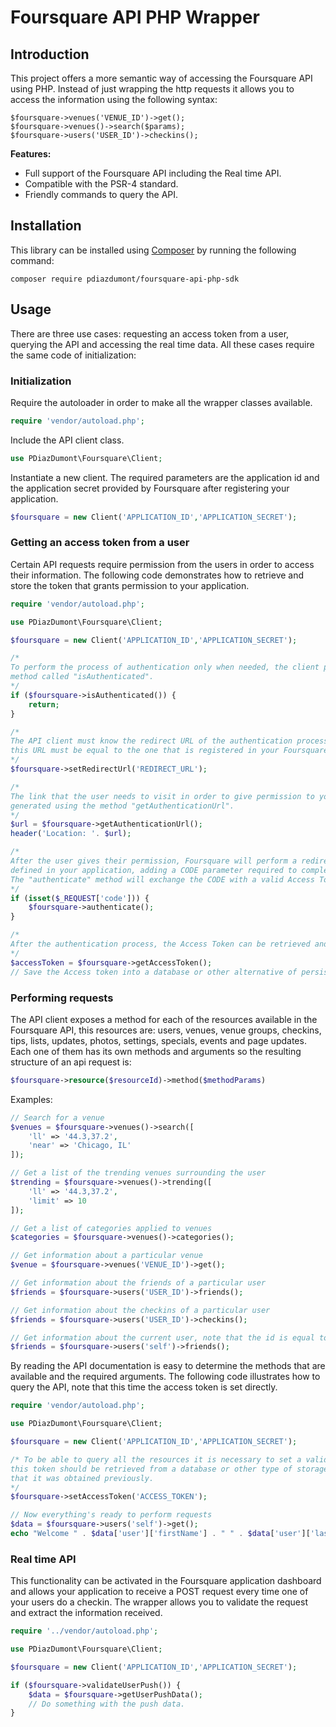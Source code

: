 # Foursquare API PHP Wrapper

## Introduction
This project offers a more semantic way of accessing the Foursquare API using PHP. Instead of just wrapping the http requests it allows you to access the information using the following syntax:
```
$foursquare->venues('VENUE_ID')->get();
$foursquare->venues()->search($params);
$foursquare->users('USER_ID')->checkins();
```

**Features:**
* Full support of the Foursquare API including the Real time API.
* Compatible with the PSR-4 standard.
* Friendly commands to query the API.

## Installation
This library can be installed using [Composer](http://getcomposer.org/) by running the following command:
```
composer require pdiazdumont/foursquare-api-php-sdk
```

## Usage
There are three use cases: requesting an access token from a user, querying the API and accessing the real time data. All these cases require the same code of initialization:

### Initialization
Require the autoloader in order to make all the wrapper classes available.
```php
require 'vendor/autoload.php';
```

Include the API client class.
```php
use PDiazDumont\Foursquare\Client;
```

Instantiate a new client. The required parameters are the application id and the application secret provided by Foursquare after registering your application.
```php
$foursquare = new Client('APPLICATION_ID','APPLICATION_SECRET');
```

### Getting an access token from a user
Certain API requests require permission from the users in order to access their information. The following code demonstrates how to retrieve and store the token that grants permission to your application.

```php
require 'vendor/autoload.php';

use PDiazDumont\Foursquare\Client;

$foursquare = new Client('APPLICATION_ID','APPLICATION_SECRET');

/*
To perform the process of authentication only when needed, the client provides a helper
method called "isAuthenticated".
*/
if ($foursquare->isAuthenticated()) {
    return;
}

/*
The API client must know the redirect URL of the authentication process,
this URL must be equal to the one that is registered in your Foursquare application.
*/
$foursquare->setRedirectUrl('REDIRECT_URL');

/*
The link that the user needs to visit in order to give permission to your application is
generated using the method "getAuthenticationUrl".
*/
$url = $foursquare->getAuthenticationUrl();
header('Location: '. $url);

/*
After the user gives their permission, Foursquare will perform a redirect to the valid Redirect URL
defined in your application, adding a CODE parameter required to complete the process.
The "authenticate" method will exchange the CODE with a valid Access Token, setting it into the client.
*/
if (isset($_REQUEST['code'])) {
    $foursquare->authenticate();
}

/*
After the authentication process, the Access Token can be retrieved and saved for later use.
*/
$accessToken = $foursquare->getAccessToken();
// Save the Access token into a database or other alternative of persistent storage.
```

### Performing requests
The API client exposes a method for each of the resources available in the Foursquare API, this resources are: users, venues, venue groups, checkins, tips, lists, updates, photos, settings, specials, events and page updates. Each one of them has its own methods and arguments so the resulting structure of an api request is:
```php
$foursquare->resource($resourceId)->method($methodParams)
```

Examples:
```php
// Search for a venue
$venues = $foursquare->venues()->search([
    'll' => '44.3,37.2',
    'near' => 'Chicago, IL'
]);

// Get a list of the trending venues surrounding the user
$trending = $foursquare->venues()->trending([
    'll' => '44.3,37.2',
    'limit' => 10
]);

// Get a list of categories applied to venues
$categories = $foursquare->venues()->categories();

// Get information about a particular venue
$venue = $foursquare->venues('VENUE_ID')->get();

// Get information about the friends of a particular user
$friends = $foursquare->users('USER_ID')->friends();

// Get information about the checkins of a particular user
$friends = $foursquare->users('USER_ID')->checkins();

// Get information about the current user, note that the id is equal to "self"
$friends = $foursquare->users('self')->friends();
```

By reading the API documentation is easy to determine the methods that are available and the required arguments.
The following code illustrates how to query the API, note that this time the access token is set directly.

```php
require 'vendor/autoload.php';

use PDiazDumont\Foursquare\Client;

$foursquare = new Client('APPLICATION_ID','APPLICATION_SECRET');

/* To be able to query all the resources it is necessary to set a valid access token,
this token should be retrieved from a database or other type of storage, considering
that it was obtained previously.
*/
$foursquare->setAccessToken('ACCESS_TOKEN');

// Now everything's ready to perform requests
$data = $foursquare->users('self')->get();
echo "Welcome " . $data['user']['firstName'] . " " . $data['user']['lastName'];
```

### Real time API
This functionality can be activated in the Foursquare application dashboard and allows your application to receive a POST request every time one of your users do a checkin. The wrapper allows you to validate the request and extract the information received.
```php
require '../vendor/autoload.php';

use PDiazDumont\Foursquare\Client;

$foursquare = new Client('APPLICATION_ID','APPLICATION_SECRET');

if ($foursquare->validateUserPush()) {
    $data = $foursquare->getUserPushData();
    // Do something with the push data.
}
```